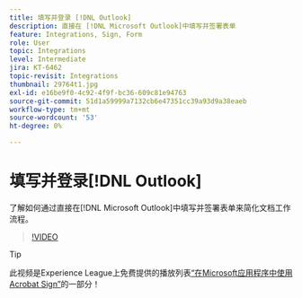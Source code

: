 ```yaml
---
title: 填写并登录 [!DNL Outlook]
description: 直接在 [!DNL Microsoft Outlook]中填写并签署表单
feature: Integrations, Sign, Form
role: User
topic: Integrations
level: Intermediate
jira: KT-6462
topic-revisit: Integrations
thumbnail: 29764t1.jpg
exl-id: e16be9f0-4c92-4f9f-bc36-609c81e94763
source-git-commit: 51d1a59999a7132cb6e47351cc39a93d9a38eaeb
workflow-type: tm+mt
source-wordcount: '53'
ht-degree: 0%

---
```


# 填写并登录[!DNL Outlook]

了解如何通过直接在[!DNL Microsoft Outlook]中填写并签署表单来简化文档工作流程。

>[!VIDEO](https://video.tv.adobe.com/v/344947?quality=12&learn=on&hidetitle=true)

>[!TIP]
>
>此视频是Experience League上免费提供的播放列表[“在Microsoft应用程序中使用Acrobat Sign”](https://experienceleague.adobe.com/en/playlists/acrobat-sign-integrate-microsoft-apps)的一部分！
